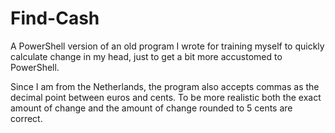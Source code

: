 # Find-Cash
A PowerShell version of an old program I wrote for training myself to quickly calculate change in my head, just to get a bit more accustomed to PowerShell.

Since I am from the Netherlands, the program also accepts commas as the decimal point between euros and cents. To be more realistic both the exact amount of change and the amount of change rounded to 5 cents are correct.
